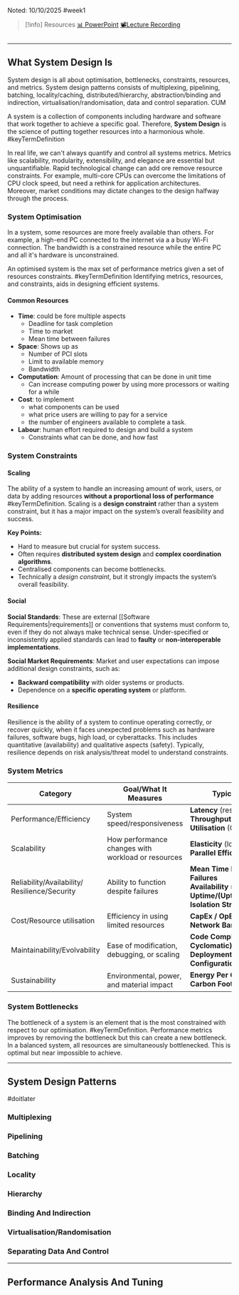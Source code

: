 Noted: 10/10/2025 #week1

> [!info] Resources
> [📊 PowerPoint](SystemDesign.pdf)
> [📽️Lecture Recording](https://lancaster.cloud.panopto.eu/Panopto/Pages/Viewer.aspx?id=d89e6356-29fa-4dbb-b616-b36600e33d08)

```table-of-contents

```

---
## What System Design Is

System design is all about optimisation, bottlenecks, constraints, resources, and metrics. System design patterns consists of multiplexing, pipelining, batching, locality/caching, distributed/hierarchy, abstraction/binding and indirection, virtualisation/randomisation, data and control separation. CUM

A system is a collection of components including hardware and software that work together to achieve a specific goal. Therefore, **System Design** is the science of putting together resources into a harmonious whole. #keyTermDefinition

In real life, we can't always quantify and control all systems metrics. Metrics like scalability, modularity, extensibility, and elegance are essential but unquantifiable. Rapid technological change can add ore remove resource constraints. For example, multi-core CPUs can overcome the limitations of CPU clock speed, but need a rethink for application architectures. Moreover, market conditions may dictate changes to the design halfway through the process.

### System Optimisation

In a system, some resources are more freely available than others. For example, a high-end PC connected to the internet via a a busy Wi-Fi connection. The bandwidth is a constrained resource while the entire PC and all it's hardware is unconstrained.

An optimised system is the max set of performance metrics given a set of resources constraints. #keyTermDefinition  Identifying metrics, resources, and constraints, aids in designing efficient systems.

#### Common Resources

- **Time**: could be fore multiple aspects
	- Deadline for task completion
	- Time to market
	- Mean time between failures
- **Space**: Shows up as
	- Number of PCI slots
	- Limit to available memory
	- Bandwidth
- **Computation**: Amount of processing that can be done in unit time
	- Can increase computing power by using more processors or waiting for a while
- **Cost**: to implement 
	- what components can be used
	- what price users are willing to pay for a service
	- the number of engineers available to complete a task.
- **Labour**: human effort required to design and build a system
	- Constraints what can be done, and how fast


### System Constraints

#### Scaling

The ability of a system to handle an increasing amount of work, users, or data by adding resources **without a proportional loss of performance** #keyTermDefinition. Scaling is a **design constraint** rather than a system constraint, but it has a major impact on the system’s overall feasibility and success.

**Key Points:**
- Hard to measure but crucial for system success.
- Often requires **distributed system design** and **complex coordination algorithms**.
- Centralised components can become bottlenecks.
- Technically a *design constraint*, but it strongly impacts the system’s overall feasibility.

#### Social

**Social Standards**: These are external [[Software Requirements|requirements]] or conventions that systems must conform to, even if they do not always make technical sense. Under-specified or inconsistently applied standards can lead to **faulty** or **non-interoperable implementations**.

**Social Market Requirements**: Market and user expectations can impose additional design constraints, such as:
- **Backward compatibility** with older systems or products.
- Dependence on a **specific operating system** or platform.

#### Resilience

Resilience is the ability of a system to continue operating correctly, or recover quickly, when it faces unexpected problems such as hardware failures, software bugs, high load, or cyberattacks. This includes quantitative (availability) and qualitative aspects (safety). Typically, resilience depends on risk analysis/threat model to understand constraints.
### System Metrics

| Category                                         | Goal/What It Measures                              | Typical Metrics                                                                                         |
| ------------------------------------------------ | -------------------------------------------------- | ------------------------------------------------------------------------------------------------------- |
| Performance/Efficiency                           | System speed/responsiveness                        | **Latency** (response time)<br>**Throughput** (ops/sec)<br>**Utilisation** (CPU, link)                  |
| Scalability                                      | How performance changes with workload or resources | **Elasticity** (load adaptation)<br>**Parallel Efficiency**                                             |
| Reliability/Availability/<br>Resilience/Security | Ability to function despite failures               | **Mean Time Between Failures**<br>**Availability = Uptime/(Uptime+Downtime)**<br>**Isolation Strength** |
| Cost/Resource utilisation                        | Efficiency in using limited resources              | **CapEx / OpEx- Memory / Network Bandwidth Usage**                                                      |
| Maintainability/Evolvability                     | Ease of modification, debugging, or scaling        | **Code Complexity (LOC, Cyclomatic)**<br>**Deployment Time - Configuration Overhead**                   |
| Sustainability                                   | Environmental, power, and material impact          | **Energy Per Operation**<br>**Carbon Footprint** (CO<sub>2</sub>)                                       |

### System Bottlenecks

The bottleneck of a system is an element that is the most constrained with respect to our optimisation. #keyTermDefinition. Performance metrics improves by removing the bottleneck but this can create a new bottleneck. In a balanced system, all resources are simultaneously bottlenecked. This is optimal but near impossible to achieve. 

---
## System Design Patterns

#doitlater 


### Multiplexing


### Pipelining


### Batching


### Locality


### Hierarchy


### Binding And Indirection


### Virtualisation/Randomisation


### Separating Data And Control


---
## Performance Analysis And Tuning

